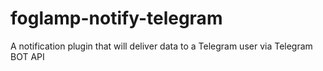 # foglamp-notify-telegram
A notification plugin that will deliver data to a Telegram user via Telegram BOT API
